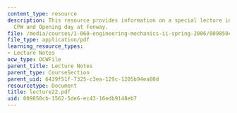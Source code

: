 ```yaml
---
content_type: resource
description: This resource provides information on a special lecture in honour of
  CPW and Opening day at Fenway.
file: /media/courses/1-060-engineering-mechanics-ii-spring-2006/009850cb15625de6ec4316edb9148eb7_lecture22.pdf
file_type: application/pdf
learning_resource_types:
- Lecture Notes
ocw_type: OCWFile
parent_title: Lecture Notes
parent_type: CourseSection
parent_uid: 6439f51f-7325-c3ea-129c-1205b94ea80d
resourcetype: Document
title: lecture22.pdf
uid: 009850cb-1562-5de6-ec43-16edb9148eb7
---
```

